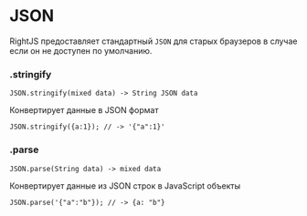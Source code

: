 # JSON

RightJS предоставляет стандартный `JSON` для старых браузеров в случае если
он не доступен по умолчанию.


### .stringify

    JSON.stringify(mixed data) -> String JSON data

Конвертирует данные в JSON формат

    JSON.stringify({a:1}); // -> '{"a":1}'


### .parse

    JSON.parse(String data) -> mixed data

Конвертирует данные из JSON строк в JavaScript объекты

    JSON.parse('{"a":"b"}); // -> {a: "b"}